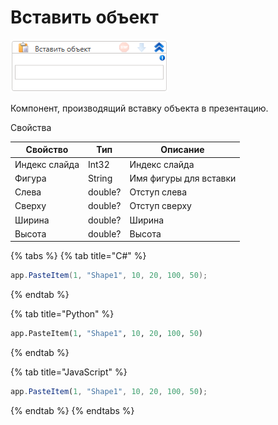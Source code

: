 # Вставить объект

![](<../../../.gitbook/assets/image (483).png>)



Компонент, производящий вставку объекта в презентацию.

Свойства

| Свойство      | Тип     | Описание               |
| ------------- | ------- | ---------------------- |
| Индекс слайда | Int32   | Индекс слайда          |
| Фигура        | String  | Имя фигуры для вставки |
| Слева         | double? | Отступ слева           |
| Сверху        | double? | Отступ сверху          |
| Ширина        | double? | Ширина                 |
| Высота        | double? | Высота                 |

{% tabs %}
{% tab title="C#" %}
```csharp
app.PasteItem(1, "Shape1", 10, 20, 100, 50);
```
{% endtab %}

{% tab title="Python" %}
```python
app.PasteItem(1, "Shape1", 10, 20, 100, 50)
```
{% endtab %}

{% tab title="JavaScript" %}
```javascript
app.PasteItem(1, "Shape1", 10, 20, 100, 50);
```
{% endtab %}
{% endtabs %}
